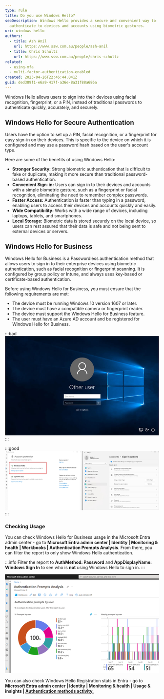 ```yaml
---
type: rule
title: Do you use Windows Hello?
seoDescription: Windows Hello provides a secure and convenient way to
  authenticate to devices and accounts using biometric gestures.
uri: windows-hello
authors:
  - title: Ash Anil
    url: https://www.ssw.com.au/people/ash-anil
  - title: Chris Schultz
    url: https://www.ssw.com.au/people/chris-schultz
related:
  - using-mfa
  - multi-factor-authentication-enabled
created: 2023-04-26T22:46:44.041Z
guid: ded389f1-e6a9-417f-a36e-8a31f88a686a
---
```

Windows Hello allows users to sign into their devices using facial recognition, fingerprint, or a PIN, instead of traditional passwords to authenticate quickly, accurately, and securely.

<!--endintro-->

## Windows Hello for Secure Authentication

Users have the option to set up a PIN, facial recognition, or a fingerprint for easy sign-in on their devices. This is specific to the device on which it is configured and may use a password hash based on the user's account type.

Here are some of the benefits of using Windows Hello:

* **Stronger Security:** Strong biometric authentication that is difficult to fake or duplicate, making it more secure than traditional password-based authentication.
* **Convenient Sign-in:** Users can sign in to their devices and accounts with a simple biometric gesture, such as a fingerprint or facial recognition, eliminating the need to remember complex passwords.
* **Faster Access:** Authentication is faster than typing in a password, enabling users to access their devices and accounts quickly and easily.
* **Wide Compatibility:** Works with a wide range of devices, including laptops, tablets, and smartphones.
* **Local Storage:** Biometric data is stored securely on the local device, so users can rest assured that their data is safe and not being sent to external devices or servers.

## Windows Hello for Business

Windows Hello for Business is a Passwordless authentication method that allows users to sign in to their enterprise devices using biometric authentication, such as facial recognition or fingerprint scanning. It is configured by group policy or Intune, and always uses key-based or certificate-based authentication.

Before using Windows Hello for Business, you must ensure that the following requirements are met:

* The device must be running Windows 10 version 1607 or later.
* The device must have a compatible camera or fingerprint reader.
* The device must support the Windows Hello for Business feature.
* The user must have an Azure AD account and be registered for Windows Hello for Business.

:::bad
![Figure: Bad example - Type in the Password to Login](win10-login-user-details-hidden.jpg)
:::

:::good
![Figure: Good example - Windows Hello for Business setup](windowshello.jpg)
:::

### Checking Usage

You can check Windows Hello for Business usage in the Microsoft Entra admin center - go to **Microsoft Entra admin center | Identity | Monitoring & health | Workbooks | Authentication Prompts Analysis**. From there, you can filter the report to only show Windows Hello authentication. 

:::info
Filter the report to **AuthMethod: Password** and **AppDisplayName: Windows Sign In** to see who is **not** using Windows Hello to sign in.
:::

![Figure: Example - Authentication Prompts Analysis filtered to Windows Hello](entra-windows-hello.png)

You can also check Windows Hello Registration stats in Entra - go to **Microsoft Entra admin center | Identity | Monitoring & health | Usage & insights | [Authentication methods activity.](https://entra.microsoft.com/#view/Microsoft_AAD_IAM/AuthenticationMethodsMenuBlade/~/AuthMethodsActivity/menuId/AuthMethodsActivity)**
